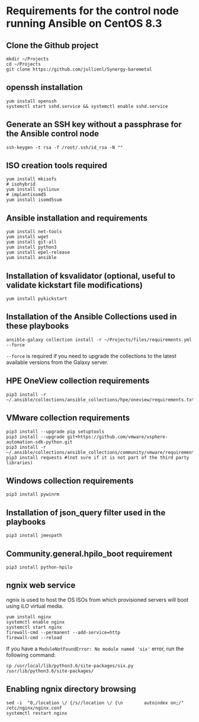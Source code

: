 # Requirements for the control node running Ansible on CentOS 8.3

## Clone the Github project
```
mkdir ~/Projects
cd ~/Projects
git clone https://github.com/jullienl/Synergy-baremetal
```

## openssh installation
```
yum install openssh
systemctl start sshd.service && systemctl enable sshd.service
```

## Generate an SSH key without a passphrase for the Ansible control node
```
ssh-keygen -t rsa -f /root/.ssh/id_rsa -N ""
``` 

## ISO creation tools required
```
yum install mkisofs
# isohybrid
yum install syslinux
# implantisomd5
yum install isomd5sum
```

## Ansible installation and requirements
```
yum install net-tools
yum install wget
yum install git-all
yum install python3
yum install epel-release
yum install ansible
```

## Installation of ksvalidator (optional, useful to validate kickstart file modifications)
```
yum install pykickstart
```
## Installation of the Ansible Collections used in these playbooks 
``` 
ansible-galaxy collection install -r ~/Projects/files/requirements.yml --force 
```
`--force` is required if you need to upgrade the collections to the latest available versions from the Galaxy server. 


## HPE OneView collection requirements
```
pip3 install -r ~/.ansible/collections/ansible_collections/hpe/oneview/requirements.txt
```

## VMware collection requirements
```
pip3 install --upgrade pip setuptools
pip3 install --upgrade git+https://github.com/vmware/vsphere-automation-sdk-python.git
pip3 install -r ~/.ansible/collections/ansible_collections/community/vmware/requirements.txt
pip3 install requests #(not sure if it is not part of the third party libraries)
```

## Windows collection requirements
```
pip3 install pywinrm
```
## Installation of json_query filter used in the playbooks
```
pip3 install jmespath
```
## Community.general.hpilo_boot requirement
```
pip3 install python-hpilo
```
## ngnix web service
ngnix is used to host the OS ISOs from which provisioned servers will boot using iLO virtual media.
```
yum install nginx
systemctl enable nginx
systemctl start nginx
firewall-cmd --permanent --add-service=http
firewall-cmd --reload
``` 

If you have a `ModuleNotFoundError: No module named 'six'` error, run the following command:
```
cp /usr/local/lib/python3.6/site-packages/six.py /usr/lib/python3.6/site-packages/
```

## Enabling ngnix directory browsing
```
sed -i  "0,/location \/ {/s//location \/ {\n        autoindex on;/" /etc/nginx/nginx.conf
systemctl restart nginx
```
